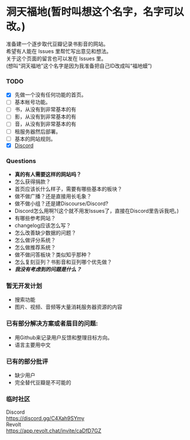 # 洞天福地(暂时叫想这个名字，名字可以改。)

准备建一个逐步取代豆瓣记录书影音的网站。  
希望有人能在 Issues 里帮忙写出意见和想法。  
关于这个页面的留言也可以发在 Issues 里。  
(想叫“洞天福地”这个名字是因为我准备把自己ID改成叫“福地蟆”)  

### TODO  
- [x] 先做一个没有任何功能的首页。
- [ ] 基本帐号功能。
- [ ] 书，从没有到非常基本的有
- [ ] 影，从没有到非常基本的有
- [ ] 音，从没有到非常基本的有
- [ ] 租服务器然后部署。
- [ ] 基本的网站规则。
- [x] [Discord](https://discord.gg/C4Xah9SYmy) 

### Questions
- **真的有人需要这样的网站吗？**
- 怎么获得捐款？
- 首页应该长什么样子，需要有哪些基本的板块？
- 做不做广播？还是直接用长毛象？
- 做不做小组？还是建Discourse/Discord?
- Discord怎么用啊?(这个就不用发Issues了，直接在Discord里告诉我吧。)
- 有哪些参考网站？
- changelog应该怎么写？
- 怎么改善缺少数据的问题？
- 怎么做评分系统？
- 怎么做推荐系统？
- 做不做问答板块？类似知乎那种？
- 怎么复刻豆列？书影音和豆列哪个优先做？
- ***我没有考虑到的问题是什么？***

### 暂无开发计划
- 搜索功能
- 图片、视频、音频等大量消耗服务器资源的内容
  
### 已有部分解决方案或者眉目的问题:  
- 用Github来记录用户反馈和整理目标方向。
- 语言主要用中文
  
### 已有的部分批评
- 缺少用户
- 完全替代豆瓣是不可能的

### 临时社区
Discord  
https://discord.gg/C4Xah9SYmy  
Revolt  
https://app.revolt.chat/invite/caDfD7GZ  
